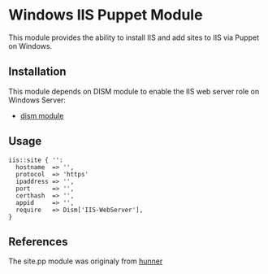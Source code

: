 # Windows IIS Puppet Module

This module provides the ability to install IIS and add sites to IIS via Puppet on Windows.  

## Installation

This module depends on DISM module to enable the IIS web server role on Windows Server:

* [dism module](https://github.com/hurgh/windows-dism)
  
## Usage 

    iis::site { '':
      hostname  => '',
      protocol  => 'https'
      ipaddress => '',
      port      => '',
      certhash  => '',
      appid     => '',
      require   => Dism['IIS-WebServer'],
    }
	
## References

The site.pp module was originaly from [hunner](https://github.com/hunner/iis-module)